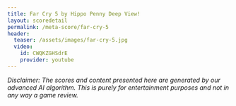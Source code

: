 ```yaml
---
title: Far Cry 5 by Hippo Penny Deep View!
layout: scoredetail
permalink: /meta-score/far-cry-5
header:
  teaser: /assets/images/far-cry-5.jpg
  video:
    id: CWQKZGHSdrE
    provider: youtube
---
```

*Disclaimer: The scores and content presented here are generated by our advanced AI algorithm. This is purely for entertainment purposes and not in any way a game review.*
